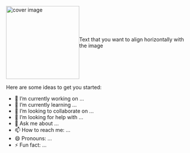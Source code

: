 <div style="display: flex; align-items: center;">
    <img src="https://holisitclearning.com/static/media/Front-end_Developer.8e8fc63a21e6eaa925b4.gif" alt="cover image" width="200">
    <span>Text that you want to align horizontally with the image</span>
</div>

Here are some ideas to get you started:

- 🔭 I’m currently working on ...
- 🌱 I’m currently learning ...
- 👯 I’m looking to collaborate on ...
- 🤔 I’m looking for help with ...
- 💬 Ask me about ...
- 📫 How to reach me: ...
- 😄 Pronouns: ...
- ⚡ Fun fact: ...


